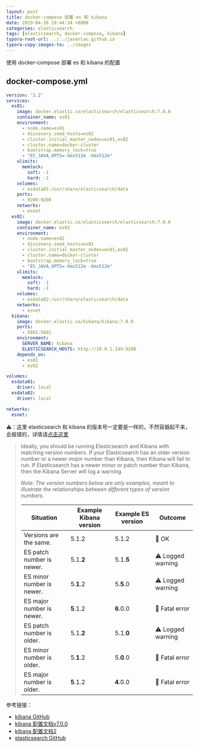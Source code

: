 ```yaml
---
layout: post
title: docker-compose 部署 es 和 kibana
date: 2019-04-28 19:44:34 +0800
categories: elasticsearch
tags: [elasticsearch, docker-compose, kibana]
typora-root-url: ../../jaxenlau.github.io
typora-copy-images-to: ../images
---
```


使用 docker-compose 部署 es 和 kibana 的配置

## docker-compose.yml

``` yaml
version: '2.2'
services:
  es01:
    image: docker.elastic.co/elasticsearch/elasticsearch:7.0.0
    container_name: es01
    environment:
      - node.name=es01
      - discovery.seed_hosts=es02
      - cluster.initial_master_nodes=es01,es02
      - cluster.name=docker-cluster
      - bootstrap.memory_lock=true
      - "ES_JAVA_OPTS=-Xms512m -Xmx512m"
    ulimits:
      memlock:
        soft: -1
        hard: -1
    volumes:
      - esdata01:/usr/share/elasticsearch/data
    ports:
      - 9200:9200
    networks:
      - esnet
  es02:
    image: docker.elastic.co/elasticsearch/elasticsearch:7.0.0
    container_name: es02
    environment:
      - node.name=es02
      - discovery.seed_hosts=es01
      - cluster.initial_master_nodes=es01,es02
      - cluster.name=docker-cluster
      - bootstrap.memory_lock=true
      - "ES_JAVA_OPTS=-Xms512m -Xmx512m"
    ulimits:
      memlock:
        soft: -1
        hard: -1
    volumes:
      - esdata02:/usr/share/elasticsearch/data
    networks:
      - esnet
  kibana:
    image: docker.elastic.co/kibana/kibana:7.0.0
    ports:
      - 5601:5601
    environment:
      SERVER_NAME: kibana
      ELASTICSEARCH_HOSTS: http://10.0.1.149:9200
    depends_on:
      - es01
      - es02

volumes:
  esdata01:
    driver: local
  esdata02:
    driver: local

networks:
  esnet:
```

⚠️：这里 elasticsearch 和 kibana 的版本号一定要是一样的，不然容器起不来，会报错的，详情请[点击这里](https://github.com/elastic/kibana#version-compatibility-with-elasticsearch)

> Ideally, you should be running Elasticsearch and Kibana with matching version numbers. If your Elasticsearch has an older version number or a newer *major* number than Kibana, then Kibana will fail to run. If Elasticsearch has a newer minor or patch number than Kibana, then the Kibana Server will log a warning.
>
> *Note: The version numbers below are only examples, meant to illustrate the relationships between different types of version numbers.*
>
> | Situation                 | Example Kibana version | Example ES version | Outcome          |
> | ------------------------- | ---------------------- | ------------------ | ---------------- |
> | Versions are the same.    | 5.1.2                  | 5.1.2              | 💚 OK             |
> | ES patch number is newer. | 5.1.**2**              | 5.1.**5**          | ⚠️ Logged warning |
> | ES minor number is newer. | 5.**1**.2              | 5.**5**.0          | ⚠️ Logged warning |
> | ES major number is newer. | **5**.1.2              | **6**.0.0          | 🚫 Fatal error    |
> | ES patch number is older. | 5.1.**2**              | 5.1.**0**          | ⚠️ Logged warning |
> | ES minor number is older. | 5.**1**.2              | 5.**0**.0          | 🚫 Fatal error    |
> | ES major number is older. | **5**.1.2              | **4**.0.0          | 🚫 Fatal error    |

参考链接：

- [kibana GitHub](https://github.com/elastic/kibana)
- [kibana 配置文档v7.0.0](https://www.elastic.co/guide/en/kibana/current/settings.html)
- [kibana 配置文档2](https://www.elastic.co/guide/cn/kibana/current/docker.html)
- [elasticsearch GitHub](https://github.com/elastic/elasticsearch)